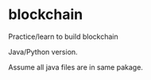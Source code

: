 # blockchain
Practice/learn to build blockchain


Java/Python version.

Assume all java files are in same pakage.
